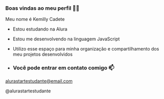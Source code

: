 ### Boas vindas ao meu perfil 💙💙  

Meu nome é Kemilly Cadete

- Estou estudando na Alura
- Estou me desenvolvendo na linguagem JavaScript
- Utilizo esse espaço para minha organização e compartilhamento dos meu projetos desenvolvidos

- ### Você pode entrar em contato comigo 📫

alurastartestudante@email.com

@alurastartestudante
